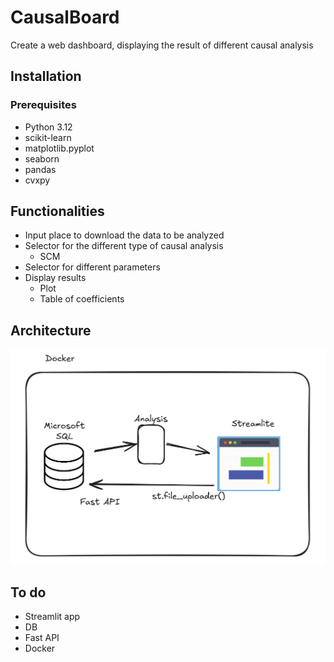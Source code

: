 # CausalBoard
Create a web dashboard, displaying the result of different causal analysis

## Installation

### Prerequisites

- Python 3.12
- scikit-learn
- matplotlib.pyplot
- seaborn
- pandas
- cvxpy

## Functionalities
- Input place to download the data to be analyzed
- Selector for the different type of causal analysis
    - SCM
- Selector for different parameters
- Display results
    - Plot
    - Table of coefficients

## Architecture

![arch](assets/architecture.png)


## To do
- Streamlit app
- DB
- Fast API
- Docker